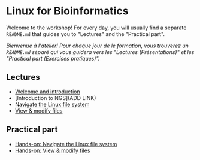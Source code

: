 # Linux for Bioinformatics

Welcome to the workshop! For every day, you will usually find a separate `README.md` that guides you to "Lectures" and the "Practical part".

_Bienvenue à l'atelier! Pour chaque jour de le formation, vous trouverez un `README.md` séparé qui vous guidera vers les "Lectures (Présentations)" et les "Practical part (Exercises pratiques)"._

## Lectures

* [Welcome and introduction](https://docs.google.com/presentation/d/170aDomUF7LulVB6wrhOoPuEdNZehFRBLPD3Aq279I_E/edit?usp=sharing)
* [Introduction to NGS](ADD LINK)
* [Navigate the Linux file system](https://docs.google.com/presentation/d/1MIFZxxFirjuA6Sc5nKqkHNRAAuT6nZ8f0Fvh-JUq9MQ/edit?usp=sharing)
* [View & modify files](https://docs.google.com/presentation/d/1CUGynLtsSQjNVzazdCt5ETSBLtjiC9MlaLvpCud1W_w/edit?usp=sharing)


## Practical part 
* [Hands-on: Navigate the Linux file system](1.1_hands_on.md)
* [Hands-on: View & modify files](1.2_hands_on.md)